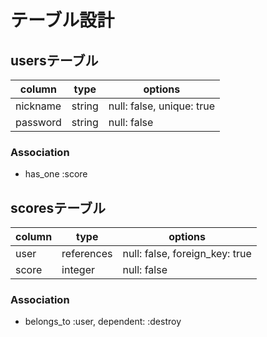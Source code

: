 # テーブル設計

## usersテーブル

| column   | type    | options                   |
| -------- | ------- | ------------------------- |
| nickname | string  | null: false, unique: true |
| password | string  | null: false               |

### Association

- has_one :score

## scoresテーブル

| column | type       | options                        |
| ------ | ---------- | ------------------------------ |
| user   | references | null: false, foreign_key: true |
| score  | integer    | null: false                    |

### Association

- belongs_to :user, dependent: :destroy
